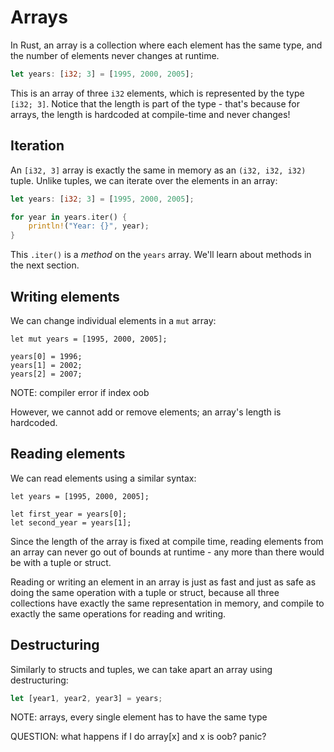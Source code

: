 # Arrays

In Rust, an array is a collection where each element has the same type, and
the number of elements never changes at runtime.

```rust
let years: [i32; 3] = [1995, 2000, 2005];
```

This is an array of three `i32` elements, which is represented by the type
`[i32; 3]`. Notice that the length is part of the type - that's because for
arrays, the length is hardcoded at compile-time and never changes!

## Iteration

An `[i32, 3]` array is exactly the same in memory as an `(i32, i32, i32)` tuple.
Unlike tuples, we can iterate over the elements in an array:

```rust
let years: [i32; 3] = [1995, 2000, 2005];

for year in years.iter() {
    println!("Year: {}", year);
}
```

This `.iter()` is a *method* on the `years` array. We'll learn about methods
in the next section.

## Writing elements

We can change individual elements in a `mut` array:

```
let mut years = [1995, 2000, 2005];

years[0] = 1996;
years[1] = 2002;
years[2] = 2007;
```

NOTE: compiler error if index oob

However, we cannot add or remove elements; an array's length is hardcoded.

## Reading elements

We can read elements using a similar syntax:

```
let years = [1995, 2000, 2005];

let first_year = years[0];
let second_year = years[1];
```

Since the length of the array is fixed at compile time, reading elements from
an array can never go out of bounds at runtime - any more than there would
be with a tuple or struct.

Reading or writing an element in an array is just as fast and just as safe as 
doing the same operation with a tuple or struct, because all three collections
have exactly the same representation in memory, and compile to exactly the same
operations for reading and writing.

## Destructuring

Similarly to structs and tuples, we can take apart an array using destructuring:

```rust
let [year1, year2, year3] = years;
```

NOTE: arrays, every single element has to have the same type

QUESTION: what happens if I do array[x] and x is oob? panic?

